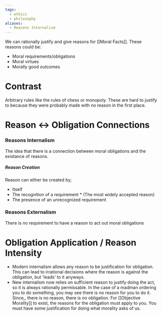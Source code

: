 ```yaml
---
tags:
  - ethics
  - philosophy
aliases:
  - Reasons Internalism
---
```

We can rationally justify and give reasons for [[Moral Facts]]. These reasons could be:
- Moral requirements/obligations
- Moral virtues
- Morally good outcomes
# Contrast
Arbitrary rules like the rules of chess or monopoly. These are hard to justify to because they were probably made with no reason in the first place.
# Reason <-> Obligation Connections
### Reasons Internalism
The idea that there is a connection between moral obligations and the existance of reasons.
##### Reason Creation
Reason can either be created by;
- Itself
- The recognition of a requirement * (The most widely accepted reason)
- The presence of an unrecognized requirement
### Reasons Externalism
There is no requirement to have a reason to act out moral obligations
# Obligation Application / Reason Intensity
- Modern internalism allows any reason to be justification for obligation. This can lead to irrational decisions where the reason is against the obligation, but 'leads' to it anyways.
- New internalism now relies on sufficient reason to justify doing the act, so it is always rationally permissable.
In the case of a madman ordering you to do something, you may see there is no reason for you to do it. Since,, there is no reason, there is no obligation.
For [[Objective Morality]] to exist, the reasons for the obligation must apply to you. You must have some justification for doing what morality asks of us.
